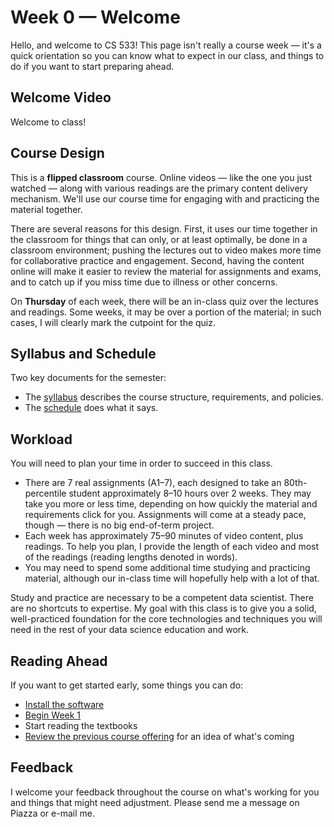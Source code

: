 # Week 0 — Welcome

Hello, and welcome to CS 533!  This page isn't really a course week — it's a quick orientation so
you can know what to expect in our class, and things to do if you want to start preparing ahead.

## Welcome Video

Welcome to class!

## Course Design

This is a **flipped classroom** course.  Online videos — like the one you just watched — along with
various readings are the primary content delivery mechanism.  We'll use our course time for engaging
with and practicing the material together.

There are several reasons for this design.  First, it uses our time together in the classroom for
things that can only, or at least optimally, be done in a classroom environment; pushing the lectures
out to video makes more time for collaborative practice and engagement.  Second, having the content
online will make it easier to review the material for assignments and exams, and to catch up if you
miss time due to illness or other concerns.

On **Thursday** of each week, there will be an in-class quiz over the lectures and readings.  Some
weeks, it may be over a portion of the material; in such cases, I will clearly mark the cutpoint for
the quiz.

## Syllabus and Schedule

Two key documents for the semester:

- The [syllabus](../../syllabus.md) describes the course structure, requirements, and policies.
- The [schedule](../../schedule.md) does what it says.

## Workload

You will need to plan your time in order to succeed in this class.

- There are 7 real assignments (A1–7), each designed to take an 80th-percentile student
  approximately 8–10 hours over 2 weeks. They may take you more or less time, depending on how
  quickly the material and requirements click for you.  Assignments will come at a steady pace,
  though — there is no big end-of-term project.
- Each week has approximately 75–90 minutes of video content, plus readings.  To help you plan, I
  provide the length of each video and most of the readings (reading lengths denoted in words).
- You may need to spend some additional time studying and practicing material, although our in-class
  time will hopefully help with a lot of that.

Study and practice are necessary to be a competent data scientist.  There are no shortcuts to
expertise.  My goal with this class is to give you a solid, well-practiced foundation for the core
technologies and techniques you will need in the rest of your data science education and work.

## Reading Ahead

If you want to get started early, some things you can do:

- [Install the software](../../resources/software.md)
- [Begin Week 1](../week1/index.md)
- Start reading the textbooks
- [Review the previous course offering](https://cs533.ekstrandom.net/F20/) for an idea of what's coming

## Feedback

I welcome your feedback throughout the course on what's working for you and things that might need
adjustment.  Please send me a message on Piazza or e-mail me.

